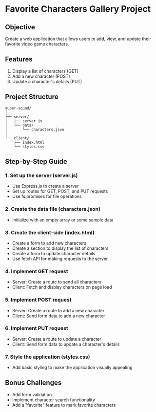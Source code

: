 # Favorite Characters Gallery Project

## Objective

Create a web application that allows users to add, view, and update their favorite video game characters.

## Features

1. Display a list of characters (GET)
2. Add a new character (POST)
3. Update a character's details (PUT)

## Project Structure

```
super-squad/
│
├── server/
│   ├── server.js
│   └── data/
│       └── characters.json
│
└── client/
    ├── index.html
    └── styles.css
```

## Step-by-Step Guide

### 1. Set up the server (server.js)

- Use Express.js to create a server
- Set up routes for GET, POST, and PUT requests
- Use fs.promises for file operations

### 2. Create the data file (characters.json)

- Initialize with an empty array or some sample data

### 3. Create the client-side (index.html)

- Create a form to add new characters
- Create a section to display the list of characters
- Create a form to update character details
- Use fetch API for making requests to the server

### 4. Implement GET request

- Server: Create a route to send all characters
- Client: Fetch and display characters on page load

### 5. Implement POST request

- Server: Create a route to add a new character
- Client: Send form data to add a new character

### 6. Implement PUT request

- Server: Create a route to update a character
- Client: Send form data to update a character's details

### 7. Style the application (styles.css)

- Add basic styling to make the application visually appealing

## Bonus Challenges

- Add form validation
- Implement character search functionality
- Add a "favorite" feature to mark favorite characters
